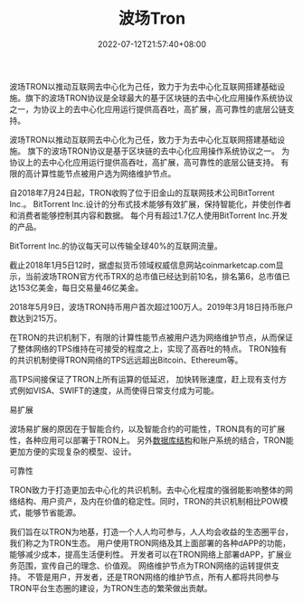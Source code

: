 ﻿---
weight: 
title: "波场Tron"
description: "波场TRON以推动互联网去中心化为己任，致力于为去中心化互联网搭建基础设施。旗下的波场TRON协议是全球最大的基于区块链的去中心化应用操作系统协议之一，为协议上的去中心化应用运行提供高吞吐，高扩展，高可靠性的底层公链支持。"
date: 2022-07-12T21:57:40+08:00
lastmod: 2022-07-12T16:45:40+08:00
draft: false
authors: ["qianxun"]
featuredImage: "175.png"
link: "https://baike.baidu.com/item/%E6%B3%A2%E5%9C%BA/22404410?fr=aladdin"
tags: ["波场Tron","去中心化"]
categories: ["navigation"]
navigation: ["去中心化"]
lightgallery: true
toc: true
pinned: false
recommend: false
recommend1: false
---
波场TRON以推动互联网去中心化为己任，致力于为去中心化互联网搭建基础设施。旗下的波场TRON协议是全球最大的基于区块链的去中心化应用操作系统协议之一，为协议上的去中心化应用运行提供高吞吐，高扩展，高可靠性的底层公链支持。

波场TRON以推动互联网去中心化为己任，致力于为去中心化互联网搭建基础设施。  旗下的波场TRON协议是基于区块链的去中心化应用操作系统协议之一。 为协议上的去中心化应用运行提供高吞吐，高扩展，高可靠性的底层公链支持。 有限的高计算性能节点被用户选为网络维护节点。 

自2018年7月24日起，TRON收购了位于旧金山的互联网技术公司BitTorrent Inc.。 BitTorrent Inc.设计的分布式技术能够有效扩展，保持智能化，并使创作者和消费者能够控制其内容和数据。 每个月有超过1.7亿人使用BitTorrent Inc.开发的产品。

BitTorrent Inc.的协议每天可以传输全球40%的互联网流量。 

截止2018年1月5日12时，据虚拟货币领域权威信息网站coinmarketcap.com显示，当前波场TRON官方代币TRX的总市值已经达到前10名，排名第6，总市值已达153亿美金，每日交易量46亿美金。 

2018年5月9日，波场TRON持币用户首次超过100万人。2019年3月18日持币账户数达到215万。

在TRON的共识机制下，有限的计算性能节点被用户选为网络维护节点，从而保证了整体网络的TPS维持在可接受的程度之上，实现了高吞吐的特点。 TRON独有的共识机制使得TRON网络的TPS远远超出Bitcoin、Ethereum等。

高TPS间接保证了TRON上所有运算的低延迟， 加快转账速度，赶上现有支付方式例如VISA、SWIFT的速度，从而使得日常支付成为可能。

易扩展

波场易扩展的原因在于智能合约，以及智能合约的可能性，TRON具有的可扩展性，各种应用可以部署于TRON上。 另外[数据库结构](https://baike.baidu.com/item/数据库结构/5507713)和账户系统的结合，TRON能更加方便的实现复杂的模型、设计。

可靠性

TRON致力于打造更加去中心化的共识机制。去中心化程度的强弱能影响整体的网络结构、用户资产，及内在价值的稳定性。同时，TRON的共识机制相比POW模式，能够节省能源。

我们旨在以TRON为地基，打造一个人人均可参与，人人均会收益的生态圈平台，我们称之为TRON生态。 用户使用TRON网络及其上面部署的各种dAPP的功能，能够减少成本，提高生活便利性。 开发者可以在TRON网络上部署dAPP，扩展业务范围，宣传自己的理念、价值观。 网络维护节点为TRON网络的运转提供支持。 不管是用户，开发者，还是TRON网络的维护节点，所有人都将共同参与TRON平台生态圈的建设，为TRON生态的繁荣做出贡献。 